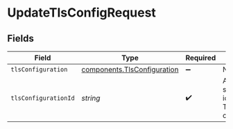 # UpdateTlsConfigRequest


## Fields

| Field                                                                             | Type                                                                              | Required                                                                          | Description                                                                       | Example                                                                           |
| --------------------------------------------------------------------------------- | --------------------------------------------------------------------------------- | --------------------------------------------------------------------------------- | --------------------------------------------------------------------------------- | --------------------------------------------------------------------------------- |
| `tlsConfiguration`                                                                | [components.TlsConfiguration](../../../sdk/models/components/tlsconfiguration.md) | :heavy_minus_sign:                                                                | N/A                                                                               |                                                                                   |
| `tlsConfigurationId`                                                              | *string*                                                                          | :heavy_check_mark:                                                                | Alphanumeric string identifying a TLS configuration.                              | t7CguUGZzb2W9Euo5FoKa                                                             |